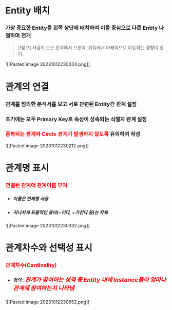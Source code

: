 # Entity 배치
### 가장 중요한 Entity를 왼쪽 상단에 배치하여 이를 중심으로 다른 Entity 나열하며 전개
> [!참고]
> 사람의 눈은 왼쪽에서 오른쪽, 위쪽에서 아래쪽으로 이동하는 경향이 있다.

![[Pasted image 20231012230004.png]]
# 관계의 연결
### 관계를 정의한 분석서를 보고 서로 관련된 Entity간 관계 설정
### 초기에는 모두 Primary Key로 속성이 상속되는 식별자 관계 설정
### <font color="#ff0000">중복되는 관계와 Circle 관계가 발생하지 않도록</font> 유의하며 작성

![[Pasted image 20231012230212.png]]
# 관계명 표시
### <font color="#ff0000">연결된 관계에 관계이름 부여</font>
- ##### 이름은 현재형 사용
- ##### 지나치게 포괄적인 용어(~이다, ~가진다 등)는 자제

![[Pasted image 20231012230332.png]]
# 관계차수와 선택성 표시
### <font color="#ff0000">관계차수(Cardinality)</font>
- ##### 정의 : <font size=4 color="#ff0000">관계가 참여하는 성격 중 Entity 내에 Instance들이 얼마나 관계에 참여하는지 나타냄</font>

![[Pasted image 20231012230552.png]]
